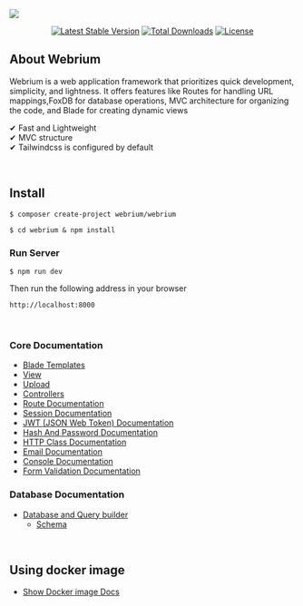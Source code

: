 ![](https://repository-images.githubusercontent.com/267562756/4fc935ef-900e-48c5-b08d-9cfd151a9782)

<div align="center">

[![Latest Stable Version](https://poser.pugx.org/webrium/webrium/v)](//packagist.org/packages/webrium/webrium) [![Total Downloads](https://poser.pugx.org/webrium/webrium/downloads)](//packagist.org/packages/webrium/webrium)  [![License](https://poser.pugx.org/webrium/webrium/license)](//packagist.org/packages/webrium/webrium)

</div>

## About Webrium

Webrium is a web application framework that prioritizes quick development, simplicity, and lightness. It offers features like Routes for handling URL mappings,FoxDB for database operations, MVC architecture for organizing the code, and Blade for creating dynamic views


✔ Fast and Lightweight <br>
✔ MVC structure <br>
✔ Tailwindcss is configured by default <br>

<br>

## Install
```
$ composer create-project webrium/webrium
```

```
$ cd webrium & npm install
```

### Run Server
```
$ npm run dev
```

Then run the following address in your browser

`http://localhost:8000`

<br>

### Core Documentation
 * [Blade Templates](https://github.com/webrium/webrium/wiki/Blade-Templates)
 * [View](https://github.com/webrium/webrium/wiki/View)
 * [Upload](https://github.com/webrium/webrium/wiki/Upload)
 * [Controllers](https://github.com/webrium/webrium/wiki/controllers)
 * [Route Documentation](https://github.com/webrium/core/wiki/Route-Class-Documentation)
 * [Session Documentation](https://github.com/webrium/core/wiki/Session-Class-Documentation)
 * [JWT (JSON Web Token) Documentation](https://github.com/webrium/core/wiki/JWT-Documentation)
 * [Hash And Password Documentation](https://github.com/webrium/core/wiki/Hash-Class-Documentation)
 * [HTTP Class Documentation](https://github.com/webrium/core/wiki/HTTP-Class-Documentation)
 * [Email Documentation](https://github.com/webrium/core/wiki/Email-Documentation)
 * [Console Documentation](https://github.com/webrium/console)
 * [Form Validation Documentation](https://github.com/webrium/core/wiki/FormValidation-Class-Documentation)

### Database Documentation
 - [Database and Query builder](https://github.com/webrium/foxdb)
   - [Schema](https://github.com/webrium/foxdb/wiki/Schema)
 
 
 
 <br>
 
 ## Using docker image
  - [Show Docker image Docs](https://github.com/webrium/docker-image)
